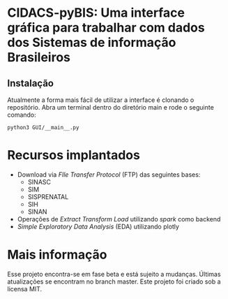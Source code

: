 # CIDACS-pyBIS: Uma interface gráfica para trabalhar com dados dos Sistemas de informação Brasileiros

## Instalação

Atualmente a forma mais fácil de utilizar a interface é clonando o repositório. Abra um terminal dentro do diretório main e rode o seguinte comando:


```shell
python3 GUI/__main__.py
```

# Recursos implantados

- Download via <i>FIle Transfer Protocol</i> (FTP) das seguintes bases:
  - SINASC
  - SIM
  - SISPRENATAL
  - SIH
  - SINAN
- Operações de <i>Extract Transform Load</i> utilizando  <i>spark</i> como backend
- <i>Simple Exploratory Data Analysis</i> (EDA) utilizando plotly

# Mais informação

Esse projeto encontra-se em fase beta e está sujeito a mudanças. Últimas atualizações se encontram no branch master. Este projeto foi criado sob a licensa MIT.






